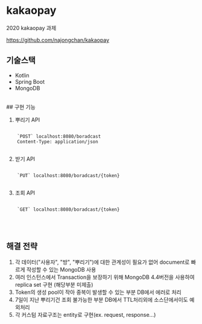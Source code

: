 # kakaopay
2020 kakaopay 과제

https://github.com/najongchan/kakaopay
<br>
## 기술스택
* Kotlin
* Spring Boot
* MongoDB
<br>
## 구현 기능

1. 뿌리기 API

```

    `POST` localhost:8080/boradcast
    Content-Type: application/json
    
```

2. 받기 API

```

    `PUT` localhost:8080/boradcast/{token}
    
```

3. 조회 API

```

    `GET` localhost:8080/boradcast/{token}
    
```

<br>

## 해결 전략
1. 각 데이터("사용자", "방", "뿌리기")에 대한 관계성이 필요가 없어 document로 빠르게 작성할 수 있는 MongoDB 사용
2. 여러 인스턴스에서 Transaction을 보장하기 위해 MongoDB 4.4버전을 사용하여 replica set 구현 (해당부분 미제출)
3. Token의 생성 pool이 작아 중복이 발생할 수 있는 부분 DB에서 에러로 처리
4. 7일이 지난 뿌리기건 조회 불가능한 부분 DB에서 TTL처리외에 소스단에서이도 예외처리
5. 각 커스텀 자료구조는 entity로 구현(ex. request, response...)
